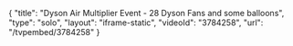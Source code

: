 {
    "title": "Dyson Air Multiplier Event - 28 Dyson Fans and some balloons",
    "type": "solo",
    "layout": "iframe-static",
    "videoId": "3784258",
    "url": "\/tvpembed\/3784258"
}